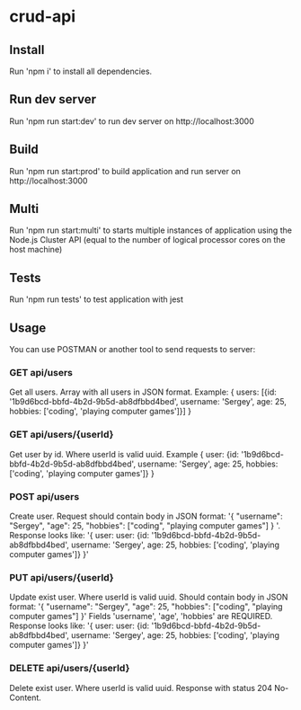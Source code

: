 # crud-api

## Install
Run 'npm i' to install all dependencies.

## Run dev server
Run 'npm run start:dev' to run dev server on http://localhost:3000

## Build
Run 'npm run start:prod' to build application and run server on http://localhost:3000

## Multi
Run 'npm run start:multi' to  starts multiple instances of  application using the Node.js Cluster API (equal to the number of logical processor cores on the host machine)

## Tests
Run 'npm run tests' to test application with jest

## Usage
You can use POSTMAN or another tool to send requests to server:

### GET api/users
Get all users. Array with all users in JSON format.
Example: {
            users: [{id: '1b9d6bcd-bbfd-4b2d-9b5d-ab8dfbbd4bed', username: 'Sergey', age: 25, hobbies: ['coding', 'playing computer games']}]
        }

### GET api/users/{userId}
Get user by id. Where userId is valid uuid.
Example {
            user: {id: '1b9d6bcd-bbfd-4b2d-9b5d-ab8dfbbd4bed', username: 'Sergey', age: 25, hobbies: ['coding', 'playing computer games']}
        }

### POST api/users
Create user. Request should contain body in JSON format:
'{
    "username": "Sergey",
    "age": 25,
    "hobbies": ["coding", "playing computer games"]
}
'.
Response looks like: 
'{
    user: user: {id: '1b9d6bcd-bbfd-4b2d-9b5d-ab8dfbbd4bed', username: 'Sergey', age: 25, hobbies: ['coding', 'playing computer games']}
}'

### PUT api/users/{userId}
Update exist user. Where userId is valid uuid. Should contain body in JSON format:
'{
    "username": "Sergey",
    "age": 25,
    "hobbies": ["coding", "playing computer games"]
}'
Fields 'username', 'age', 'hobbies' are REQUIRED.
Response looks like:
'{
user: user: {id: '1b9d6bcd-bbfd-4b2d-9b5d-ab8dfbbd4bed', username: 'Sergey', age: 25, hobbies: ['coding', 'playing computer games']}
}'

### DELETE api/users/{userId}
Delete exist user. Where userId is valid uuid.
Response with status 204 No-Content.
